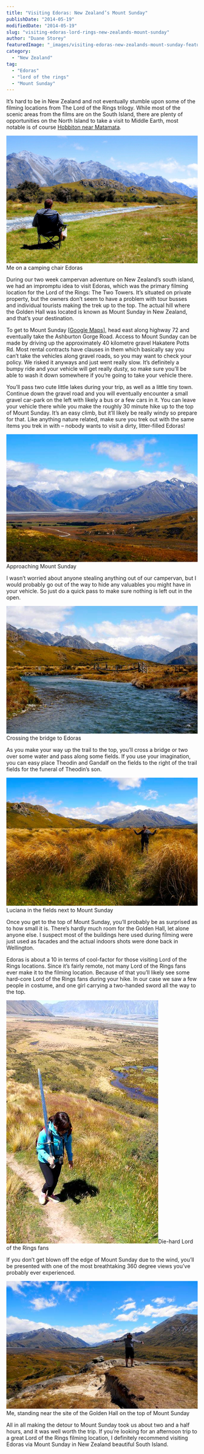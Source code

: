 ```yaml
---
title: "Visiting Edoras: New Zealand’s Mount Sunday"
publishDate: "2014-05-19"
modifiedDate: "2014-05-19"
slug: "visiting-edoras-lord-rings-new-zealands-mount-sunday"
author: "Duane Storey"
featuredImage: "_images/visiting-edoras-new-zealands-mount-sunday-featured.jpg"
category:
  - "New Zealand"
tag:
  - "Edoras"
  - "lord of the rings"
  - "Mount Sunday"
---
```


It’s hard to be in New Zealand and not eventually stumble upon some of the filming locations from The Lord of the Rings trilogy. While most of the scenic areas from the films are on the South Island, there are plenty of opportunities on the North Island to take a visit to Middle Earth, most notable is of course [Hobbiton near Matamata](http://www.migratorynerd.com/destinations/oceania/new-zealand/my-tour-of-hobbiton/).

[![Me on a camping chair at Edoras](_images/visiting-edoras-new-zealands-mount-sunday-1.jpg)](https://www.migratorynerd.com/wordpress/wp-content/uploads/2014/05/1501117_10153768250285637_438836793_o.jpg)Me on a camping chair Edoras



During our two week campervan adventure on New Zealand’s south island, we had an impromptu idea to visit Edoras, which was the primary filming location for the Lord of the Rings: The Two Towers. It’s situated on private property, but the owners don’t seem to have a problem with tour busses and individual tourists making the trek up to the top. The actual hill where the Golden Hall was located is known as Mount Sunday in New Zealand, and that’s your destination.

To get to Mount Sunday \[[Google Maps](https://www.google.com/maps/place/43%C2%B034'51.1%22S+170%C2%B058'12.7%22E/@-43.580111,170.969968,4024m/data=!3m1!1e3!4m2!3m1!1s0x0:0x0?hl=en)\], head east along highway 72 and eventually take the Ashburton Gorge Road. Access to Mount Sunday can be made by driving up the approximately 40 kilometre gravel Hakatere Potts Rd. Most rental contracts have clauses in them which basically say you can’t take the vehicles along gravel roads, so you may want to check your policy. We risked it anyways and just went really slow. It’s definitely a bumpy ride and your vehicle will get really dusty, so make sure you’ll be able to wash it down somewhere if you’re going to take your vehicle there.

You’ll pass two cute little lakes during your trip, as well as a little tiny town. Continue down the gravel road and you will eventually encounter a small gravel car-park on the left with likely a bus or a few cars in it. You can leave your vehicle there while you make the roughly 30 minute hike up to the top of Mount Sunday. It’s an easy climb, but it’ll likely be really windy so prepare for that. Like anything nature related, make sure you trek out with the same items you trek in with – nobody wants to visit a dirty, litter-filled Edoras!

[![Approaching Mount Sunday](_images/visiting-edoras-new-zealands-mount-sunday-2.jpg)](_images/visiting-edoras-new-zealands-mount-sunday-2.jpg)Approaching Mount Sunday



I wasn’t worried about anyone stealing anything out of our campervan, but I would probably go out of the way to hide any valuables you might have in your vehicle. So just do a quick pass to make sure nothing is left out in the open.

[![Crossing the bridge to Edoras](_images/visiting-edoras-new-zealands-mount-sunday-3.jpg)](_images/visiting-edoras-new-zealands-mount-sunday-3.jpg)Crossing the bridge to Edoras



As you make your way up the trail to the top, you’ll cross a bridge or two over some water and pass along some fields. If you use your imagination, you can easy place Theodin and Gandalf on the fields to the right of the trail fields for the funeral of Theodin’s son.

[![Luciana in the fields next to Mount Sunday](_images/visiting-edoras-new-zealands-mount-sunday-4.jpg)](_images/visiting-edoras-new-zealands-mount-sunday-4.jpg)Luciana in the fields next to Mount Sunday



Once you get to the top of Mount Sunday, you’ll probably be as surprised as to how small it is. There’s hardly much room for the Golden Hall, let alone anyone else. I suspect most of the buildings here used during filming were just used as facades and the actual indoors shots were done back in Wellington.

Edoras is about a 10 in terms of cool-factor for those visiting Lord of the Rings locations. Since it’s fairly remote, not many Lord of the Rings fans ever make it to the filming location. Because of that you’ll likely see some hard-core Lord of the Rings fans during your hike. In our case we saw a few people in costume, and one girl carrying a two-handed sword all the way to the top.

[![Die-hard Lord of the Rings fans](_images/visiting-edoras-new-zealands-mount-sunday-5.jpg)](_images/visiting-edoras-new-zealands-mount-sunday-5.jpg)Die-hard Lord of the Rings fans



If you don’t get blown off the edge of Mount Sunday due to the wind, you’ll be presented with one of the most breathtaking 360 degree views you’ve probably ever experienced.

[![Me, standing near the site of the Golden Hall on the top of Mount Sunday](_images/visiting-edoras-new-zealands-mount-sunday-6.jpg)](_images/visiting-edoras-new-zealands-mount-sunday-6.jpg)Me, standing near the site of the Golden Hall on the top of Mount Sunday



All in all making the detour to Mount Sunday took us about two and a half hours, and it was well worth the trip. If you’re looking for an afternoon trip to a great Lord of the Rings filming location, I definitely recommend visiting Edoras via Mount Sunday in New Zealand beautiful South Island.